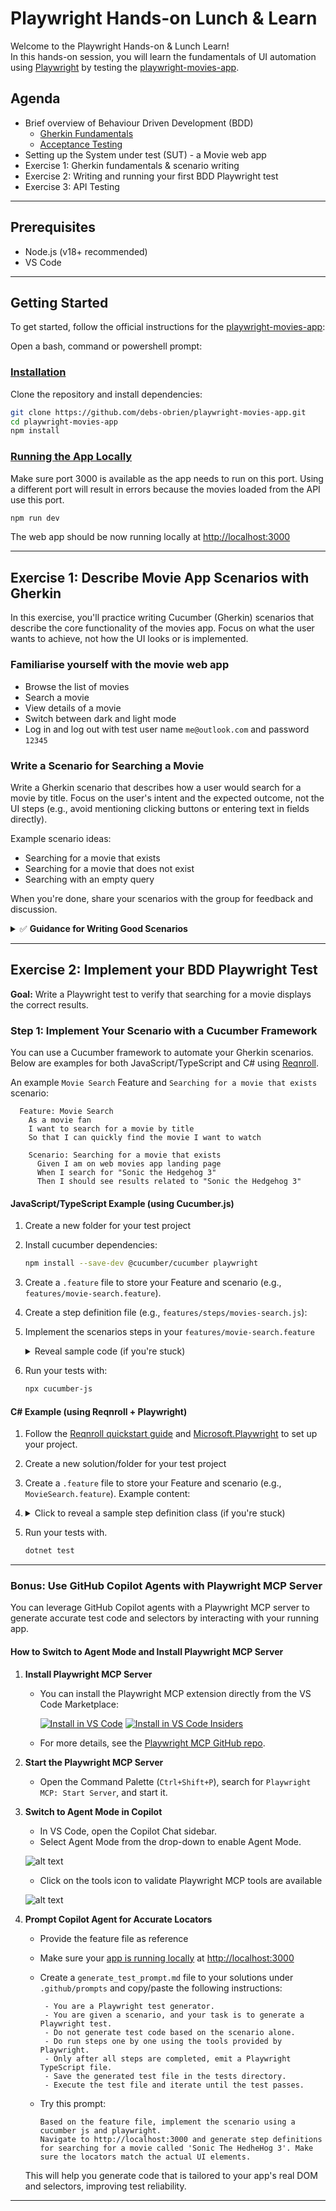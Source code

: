 # Playwright Hands-on Lunch & Learn

Welcome to the Playwright Hands-on & Lunch Learn!  
In this hands-on session, you will learn the fundamentals of UI automation using [Playwright](https://playwright.dev/) by testing the [playwright-movies-app](https://github.com/debs-obrien/playwright-movies-app).

## Agenda

- Brief overview of Behaviour Driven Development (BDD)
  - [Gherkin Fundamentals](https://cucumber.io/docs/gherkin/reference/)
  - [Acceptance Testing](https://www.agilealliance.org/glossary/acceptance/)
- Setting up the System under test (SUT) - a Movie web app
- Exercise 1: Gherkin fundamentals & scenario writing
- Exercise 2: Writing and running your first BDD Playwright test
- Exercise 3: API Testing





---

## Prerequisites

- Node.js (v18+ recommended)
- VS Code

---

## Getting Started

To get started, follow the official instructions for the [playwright-movies-app](https://github.com/debs-obrien/playwright-movies-app?tab=readme-ov-file#installation):

Open a bash, command or powershell prompt:

### [Installation](https://github.com/debs-obrien/playwright-movies-app?tab=readme-ov-file#installation)

Clone the repository and install dependencies:

```bash
git clone https://github.com/debs-obrien/playwright-movies-app.git
cd playwright-movies-app
npm install
```

### [Running the App Locally](https://github.com/debs-obrien/playwright-movies-app?tab=readme-ov-file#running-the-app-locally)

Make sure port 3000 is available as the app needs to run on this port. Using a different port will result in errors because the movies loaded from the API use this port.

```bash
npm run dev
```

The web app should be now running locally at [http://localhost:3000](http://localhost:3000)

---

## Exercise 1: Describe Movie App Scenarios with Gherkin

In this exercise, you'll practice writing Cucumber (Gherkin) scenarios that describe the core functionality of the movies app. Focus on what the user wants to achieve, not how the UI looks or is implemented.

### Familiarise yourself with the movie web app
- Browse the list of movies
- Search a movie
- View details of a movie
- Switch between dark and light mode
- Log in and log out with test user name `me@outlook.com` and password `12345`

### Write a Scenario for Searching a Movie

Write a Gherkin scenario that describes how a user would search for a movie by title. Focus on the user's intent and the expected outcome, not the UI steps (e.g., avoid mentioning clicking buttons or entering text in fields directly).

Example scenario ideas:
  - Searching for a movie that exists
  - Searching for a movie that does not exist
  - Searching with an empty query

When you're done, share your scenarios with the group for feedback and discussion.

<details>
<summary>✅ <strong>Guidance for Writing Good Scenarios</strong></summary>

- Use the structure: <code>Given</code> (initial context), <code>When</code> (action), <code>Then</code> (expected outcome)
- Keep steps high-level and focused on behavior, not UI details
- Make scenarios readable and meaningful to both technical and non-technical team members

❌ <strong>Additionally</strong>
- Avoid steps like "click the search button"; instead, use "the user searches for a movie by title"
- Use clear and concise language
- Each scenario should describe a single behavior or outcome

</details>


---

## Exercise 2: Implement your BDD Playwright Test

**Goal:** Write a Playwright test to verify that searching for a movie displays the correct results.

### Step 1: Implement Your Scenario with a Cucumber Framework

You can use a Cucumber framework to automate your Gherkin scenarios. Below are examples for both JavaScript/TypeScript and C# using [Reqnroll](https://docs.reqnroll.net/latest/quickstart/index.html).

An example ```Movie Search``` Feature and ```Searching for a movie that exists``` scenario:

 ```gherkin
   Feature: Movie Search
     As a movie fan
     I want to search for a movie by title
     So that I can quickly find the movie I want to watch

     Scenario: Searching for a movie that exists
       Given I am on web movies app landing page
       When I search for "Sonic the Hedgehog 3"
       Then I should see results related to "Sonic the Hedgehog 3"
   ```

#### JavaScript/TypeScript Example (using Cucumber.js)

1. Create a new folder for your test project
2. Install cucumber dependencies:
   ```bash
   npm install --save-dev @cucumber/cucumber playwright
   ```
3. Create a `.feature` file to store your Feature and scenario (e.g., `features/movie-search.feature`). 

4. Create a step definition file (e.g., <code>features/steps/movies-search.js</code>):
5. Implement the scenarios steps in your `features/movie-search.feature`
    <details>
      <summary>Reveal sample code (if you're stuck)</summary>

      ```js
      const { Given, When, Then } = require('@cucumber/cucumber');
      const { chromium } = require('playwright');

      let browser, page;

      Given('I am on web movies app landing page', async function () {
        browser = await chromium.launch();
        page = await browser.newPage();
        await page.goto('http://localhost:3000');
      });

      When('I search for {string}', async function (title) {       
        await page.getByRole('search').click();
        var searchBox = await page.getByRole('textbox', { name: 'Search Input' });
        searchBox.fill(title);
        searchBox.press('Enter');
      });

      Then('I should see results related to {string}', async function (title) {
        await page.waitForSelector('.movie-list');
        const results = await page.$$(".movie-card:has-text('" + title + "')");
        if (results.length === 0) throw new Error('No results found for ' + title);
        await browser.close();
      });
      ```
    
  </details>
  
  6. Run your tests with:
      ```bash
      npx cucumber-js
      ```

#### C# Example (using Reqnroll + Playwright)

1. Follow the [Reqnroll quickstart guide](https://docs.reqnroll.net/latest/quickstart/index.html) and [Microsoft.Playwright](https://playwright.dev/dotnet/) to set up your project.
2. Create a new solution/folder for your test project
3. Create a `.feature` file to store your Feature and scenario (e.g., `MovieSearch.feature`). Example content:   
4. <details>
   <summary>Click to reveal a sample step definition class (if you're stuck)</summary>
   <p>
   Example step definitions:
   </p>

   ```csharp
   using Reqnroll;
   using Microsoft.Playwright;
   using System.Threading.Tasks;

   [Binding]
   public class MovieSearchSteps
   {
       private IPage page;
       private IBrowser browser;

       [Given(@"I am on web movies app landing page")]
       public async Task GivenTheMoviesAppIsRunning()
       {
           var playwright = await Playwright.CreateAsync();
           browser = await playwright.Chromium.LaunchAsync(new BrowserTypeLaunchOptions { Headless = true });
           page = await browser.NewPageAsync();
       }

       [When(@"I search for "(.*)"")]
       public async Task WhenTheUserSearchesFor(string title)
       {
           await page.GotoAsync("http://localhost:3000");
           await page.FetByRole('search').click();
           var searchBox = await page.getByRole('textbox', { name: 'Search Input' });
           await searchBox.FillAsync(title); // Adjust selector as needed
           await searchBox.PressAsync("Enter");
       }

       [Then(@"I should see results related to "(.*)"")]
       public async Task ThenTheUserShouldSeeResultsRelatedTo(string title)
       {
           var results = await page.Locator($".movie-card:has-text('{title}')").CountAsync();
           if (results == 0) throw new Exception($"No results found for {title}");
           await browser.CloseAsync();
       }
   }
   ```
   </details>
5. Run your tests with.
    ```bash
    dotnet test
    ```

---

### Bonus: Use GitHub Copilot Agents with Playwright MCP Server

You can leverage GitHub Copilot agents with a Playwright MCP server to generate accurate test code and selectors by interacting with your running app.

#### How to Switch to Agent Mode and Install Playwright MCP Server

1. **Install Playwright MCP Server**
   - You can install the Playwright MCP extension directly from the VS Code Marketplace:

     [![Install in VS Code](https://img.shields.io/badge/Install%20in-VS%20Code-blue?logo=visualstudiocode)](vscode:extension/microsoft.playwright-mcp)
     [![Install in VS Code Insiders](https://img.shields.io/badge/Install%20in-VS%20Code%20Insiders-green?logo=visualstudiocode)](vscode-insiders:extension/microsoft.playwright-mcp)

   - For more details, see the [Playwright MCP GitHub repo](https://github.com/microsoft/playwright-mcp).

2. **Start the Playwright MCP Server**
   - Open the Command Palette (`Ctrl+Shift+P`), search for `Playwright MCP: Start Server`, and start it.

3. **Switch to Agent Mode in Copilot**
   - In VS Code, open the Copilot Chat sidebar.
   - Select Agent Mode from the drop-down to enable Agent Mode.

    ![alt text](assets/AgentMode.png)
   - Click on the tools icon to validate Playwright MCP tools are available

    ![alt text](assets/MCP_Tools.png)

4. **Prompt Copilot Agent for Accurate Locators**
   - Provide the feature file as reference
   - Make sure your [app is running locally](/?tab=readme-ov-file#running-the-app-locall) at [http://localhost:3000](http://localhost:3000)
   - Create a `generate_test_prompt.md` file to your solutions under `.github/prompts` and copy/paste the following instructions:
     ```
      - You are a Playwright test generator.
      - You are given a scenario, and your task is to generate a Playwright test.
      - Do not generate test code based on the scenario alone.
      - Do run steps one by one using the tools provided by Playwright.
      - Only after all steps are completed, emit a Playwright TypeScript file.
      - Save the generated test file in the tests directory.
      - Execute the test file and iterate until the test passes.
        ```
   - Try this prompt:

     ```
     Based on the feature file, implement the scenario using a cucumber js and playwright. 
     Navigate to http://localhost:3000 and generate step definitions for searching for a movie called 'Sonic The HedheHog 3'. Make sure the locators match the actual UI elements.
     ```

    This will help you generate code that is tailored to your app's real DOM and selectors, improving test reliability.

---
